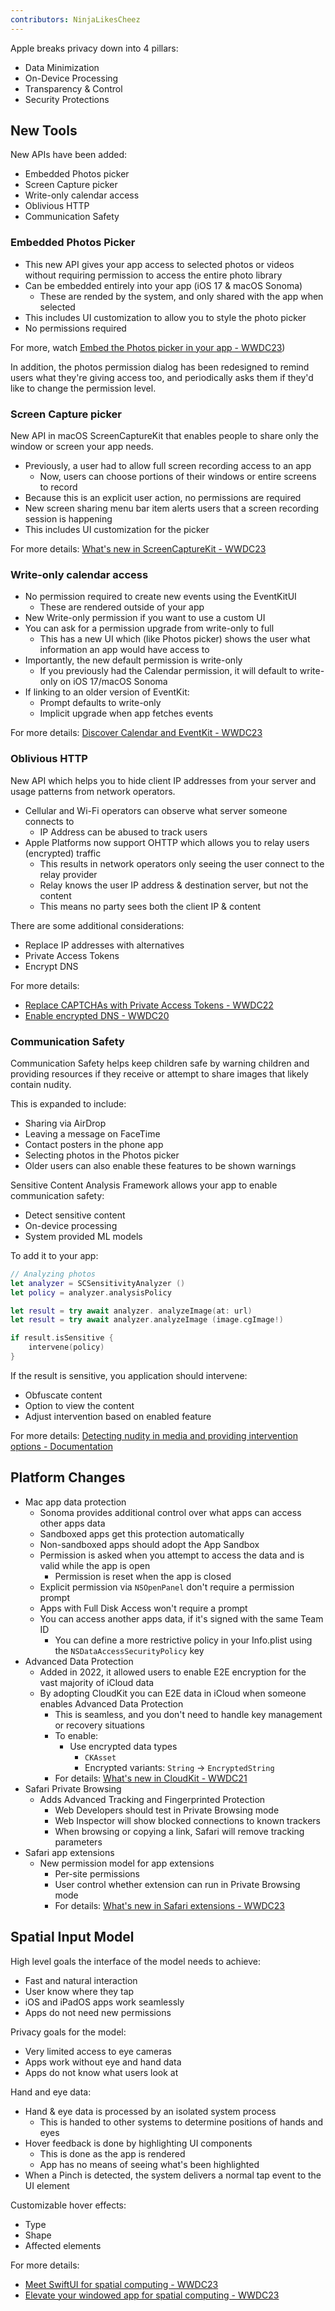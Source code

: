 ```yaml
---
contributors: NinjaLikesCheez
---
```


Apple breaks privacy down into 4 pillars:

* Data Minimization
* On-Device Processing
* Transparency & Control
* Security Protections

## New Tools

New APIs have been added:

* Embedded Photos picker
* Screen Capture picker
* Write-only calendar access
* Oblivious HTTP
* Communication Safety

### Embedded Photos Picker

* This new API gives your app access to selected photos or videos without requiring permission to access the entire photo library
* Can be embedded entirely into your app (iOS 17 & macOS Sonoma)
  * These are rended by the system, and only shared with the app when selected
* This includes UI customization to allow you to style the photo picker
* No permissions required

For more, watch [Embed the Photos picker in your app - WWDC23](https://developer.apple.com/wwdc23/10107))

In addition, the photos permission dialog has been redesigned to remind users what they're giving access too, and periodically asks them if they'd like to change the permission level.

### Screen Capture picker

New API in macOS ScreenCaptureKit that enables people to share only the window or screen your app needs.

* Previously, a user had to allow full screen recording access to an app
  * Now, users can choose portions of their windows or entire screens to record
* Because this is an explicit user action, no permissions are required
* New screen sharing menu bar item alerts users that a screen recording session is happening
* This includes UI customization for the picker

For more details: [What's new in ScreenCaptureKit - WWDC23](https://developer.apple.com/wwdc23/10136)

### Write-only calendar access

* No permission required to create new events using the EventKitUI
  * These are rendered outside of your app
* New Write-only permission if you want to use a custom UI
* You can ask for a permission upgrade from write-only to full
  * This has a new UI which (like Photos picker) shows the user what information an app would have access to
* Importantly, the new default permission is write-only
  * If you previously had the Calendar permission, it will default to write-only on iOS 17/macOS Sonoma
* If linking to an older version of EventKit:
  * Prompt defaults to write-only
  * Implicit upgrade when app fetches events

For more details: [Discover Calendar and EventKit - WWDC23](https://developer.apple.com/wwdc23/10052)

### Oblivious HTTP

New API which helps you to hide client IP addresses from your server and usage patterns from network operators.

* Cellular and Wi-Fi operators can observe what server someone connects to
  * IP Address can be abused to track users
* Apple Platforms now support OHTTP which allows you to relay users (encrypted) traffic
  * This results in network operators only seeing the user connect to the relay provider
  * Relay knows the user IP address & destination server, but not the content
  * This means no party sees both the client IP & content

There are some additional considerations:

* Replace IP addresses with alternatives
* Private Access Tokens
* Encrypt DNS

For more details:

* [Replace CAPTCHAs with Private Access Tokens - WWDC22](https://developer.apple.com/wwdc22/10077)
* [Enable encrypted DNS - WWDC20](https://developer.apple.com/wwdc20/10047)

### Communication Safety

Communication Safety helps keep children safe by warning children and providing resources if they receive or attempt to share images that likely contain nudity.

This is expanded to include:

* Sharing via AirDrop
* Leaving a message on FaceTime
* Contact posters in the phone app
* Selecting photos in the Photos picker
* Older users can also enable these features to be shown warnings

Sensitive Content Analysis Framework allows your app to enable communication safety:

* Detect sensitive content
* On-device processing
* System provided ML models

To add it to your app:

```swift
// Analyzing photos
let analyzer = SCSensitivityAnalyzer ()
let policy = analyzer.analysisPolicy

let result = try await analyzer. analyzeImage(at: url)
let result = try await analyzer.analyzeImage (image.cgImage!)

if result.isSensitive {
	intervene(policy)
}
```

If the result is sensitive, you application should intervene:

* Obfuscate content
* Option to view the content
* Adjust intervention based on enabled feature

For more details: [Detecting nudity in media and providing intervention options - Documentation](https://developer.apple.com/documentation/sensitivecontentanalysis/detecting_nudity_in_media_and_providing_intervention_options)

## Platform Changes

* Mac app data protection
  * Sonoma provides additional control over what apps can access other apps data
  * Sandboxed apps get this protection automatically
  * Non-sandboxed apps should adopt the App Sandbox
  * Permission is asked when you attempt to access the data and is valid while the app is open
    * Permission is reset when the app is closed
  * Explicit permission via `NSOpenPanel` don't require a permission prompt
  * Apps with Full Disk Access won't require a prompt
  * You can access another apps data, if it's signed with the same Team ID
    * You can define a more restrictive policy in your Info.plist using the `NSDataAccessSecurityPolicy` key
* Advanced Data Protection
  * Added in 2022, it allowed users to enable E2E encryption for the vast majority of iCloud data
  * By adopting CloudKit you can E2E data in iCloud when someone enables Advanced Data Protection
    * This is seamless, and you don't need to handle key management or recovery situations
    * To enable:
      * Use encrypted data types
        * `CKAsset`
        * Encrypted variants: `String` -> `EncryptedString`
    * For details: [What's new in CloudKit  - WWDC21](https://developer.apple.com/wwdc21/10086)
* Safari Private Browsing
  * Adds Advanced Tracking and Fingerprinted Protection
    * Web Developers should test in Private Browsing mode
    * Web Inspector will show blocked connections to known trackers
    * When browsing or copying a link, Safari will remove tracking parameters
* Safari app extensions
  * New permission model for app extensions
    * Per-site permissions
    * User control whether extension can run in Private Browsing mode
    * For details: [What's new in Safari extensions - WWDC23](https://developer.apple.com/wwdc23/10119)

## Spatial Input Model

High level goals the interface of the model needs to achieve:

* Fast and natural interaction
* User know where they tap
* iOS and iPadOS apps work seamlessly
* Apps do not need new permissions

Privacy goals for the model:

* Very limited access to eye cameras
* Apps work without eye and hand data
* Apps do not know what users look at

Hand and eye data:

* Hand & eye data is processed by an isolated system process
  * This is handed to other systems to determine positions of hands and eyes
* Hover feedback is done by highlighting UI components
  * This is done as the app is rendered
  * App has no means of seeing what's been highlighted
* When a Pinch is detected, the system delivers a normal tap event to the UI element

Customizable hover effects:

* Type
* Shape
* Affected elements

For more details:

* [Meet SwiftUI for spatial computing - WWDC23](https://developer.apple.com/wwdc23/10109)
* [Elevate your windowed app for spatial computing - WWDC23](https://developer.apple.com/wwdc23/10110)
